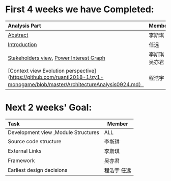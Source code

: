 # First 4 weeks we have Completed:
| Analysis Part | Member |
|:---|--------|
| [Abstract](https://github.com/ruanti2018-1/zy1-monogame/blob/master/Abstract0923.md) | 李斯琪 |
| [Introduction](https://github.com/ruanti2018-1/zy1-monogame/blob/master/Introduction0926.md) | 任远 |
| [Stakeholders view](https://github.com/ruanti2018-1/zy1-monogame/blob/master/Stakeholders0929.md),  [Power Interest Graph](https://github.com/ruanti2018-1/zy1-monogame/blob/master/stakeholder.png) | 李斯琪 吴亦君 |
| [Context view  Evolution perspective](https://github.com/ruanti2018-1/zy1-monogame/blob/master/ArchitectureAnalysis0924.md）| 程浩宇 |

# Next 2 weeks' Goal:
| Task | Member |
|:---|--------|
| Development view ,Module Structures | ALL |
| Source code structure | 李斯琪 |
| External Links | 李斯琪 |
| Framework | 吴亦君 |
| Earliest design decisions |程浩宇 任远 |
